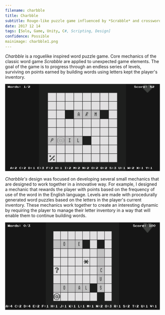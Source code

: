 ```yaml
---
filename: charbble
title: Charbble
subtitle: Rouge-like puzzle game influenced by *Scrabble* and crosswords
date: 2017 12 14
tags: [Solo, Game, Unity, C#, Scripting, Design]
confidence: Possible
mainimage: charbble1.png
---
```


*Charbble* is a roguelike inspired word puzzle game. Core mechanics of the classic word game *Scrabble* are applied to unexpected game elements. The goal of the game is to progress through an endless series of levels, surviving on points earned by building words using letters kept the player's inventory.

![](/images/charbble1.png#medium#right)

*Charbble's* design was focused on developing several small mechanics that are designed to work together in a innovative way. For example, I designed a mechanic that rewards the player with points based on the frequency of use of the word in the English language. Levels are made with procedurally
generated word puzzles based on the letters in the player's current inventory. These mechanics work together to create an interesting dynamic by
requiring the player to manage their letter inventory in a way that will enable them to continue building words.

![](/assets/image/charbble2.png)

